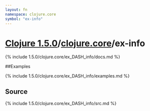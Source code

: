 ```yaml
---
layout: fn
namespace: clojure.core
symbol: "ex-info"
---
```


# [Clojure 1.5.0](../../)/[clojure.core](../)/ex-info

{% include 1.5.0/clojure.core/ex_DASH_info/docs.md %}

##Examples

{% include 1.5.0/clojure.core/ex_DASH_info/examples.md %}
## Source
{% include 1.5.0/clojure.core/ex_DASH_info/src.md %}

